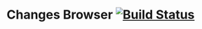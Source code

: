 # Changes Browser [![Build Status](https://travis-ci.org/hpi-swa-teaching/ChangesBrowser.svg?branch=team09)](https://travis-ci.org/hpi-swa-teaching/ChangesBrowser)
